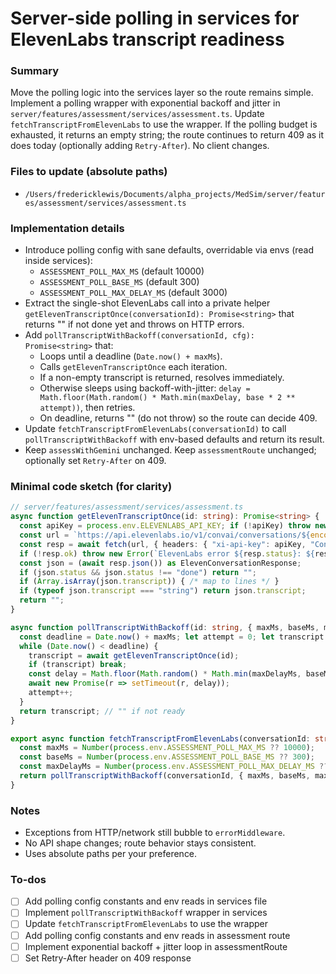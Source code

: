<!-- 75bf7c71-53ce-43c3-aee7-4f5525a90585 78cc35ce-186c-48fe-a8b5-d00d572c472d -->
# Server-side polling in services for ElevenLabs transcript readiness

### Summary

Move the polling logic into the services layer so the route remains simple. Implement a polling wrapper with exponential backoff and jitter in `server/features/assessment/services/assessment.ts`. Update `fetchTranscriptFromElevenLabs` to use the wrapper. If the polling budget is exhausted, it returns an empty string; the route continues to return 409 as it does today (optionally adding `Retry-After`). No client changes.

### Files to update (absolute paths)

- `/Users/fredericklewis/Documents/alpha_projects/MedSim/server/features/assessment/services/assessment.ts`

### Implementation details

- Introduce polling config with sane defaults, overridable via envs (read inside services):
  - `ASSESSMENT_POLL_MAX_MS` (default 10000)
  - `ASSESSMENT_POLL_BASE_MS` (default 300)
  - `ASSESSMENT_POLL_MAX_DELAY_MS` (default 3000)
- Extract the single-shot ElevenLabs call into a private helper `getElevenTranscriptOnce(conversationId): Promise<string>` that returns "" if not done yet and throws on HTTP errors.
- Add `pollTranscriptWithBackoff(conversationId, cfg): Promise<string>` that:
  - Loops until a deadline (`Date.now() + maxMs`).
  - Calls `getElevenTranscriptOnce` each iteration.
  - If a non-empty transcript is returned, resolves immediately.
  - Otherwise sleeps using backoff-with-jitter: `delay = Math.floor(Math.random() * Math.min(maxDelay, base * 2 ** attempt))`, then retries.
  - On deadline, returns "" (do not throw) so the route can decide 409.
- Update `fetchTranscriptFromElevenLabs(conversationId)` to call `pollTranscriptWithBackoff` with env-based defaults and return its result.
- Keep `assessWithGemini` unchanged. Keep `assessmentRoute` unchanged; optionally set `Retry-After` on 409.

### Minimal code sketch (for clarity)

```ts
// server/features/assessment/services/assessment.ts
async function getElevenTranscriptOnce(id: string): Promise<string> {
  const apiKey = process.env.ELEVENLABS_API_KEY; if (!apiKey) throw new Error("ELEVENLABS_API_KEY missing");
  const url = `https://api.elevenlabs.io/v1/convai/conversations/${encodeURIComponent(id)}`;
  const resp = await fetch(url, { headers: { "xi-api-key": apiKey, "Content-Type": "application/json" } });
  if (!resp.ok) throw new Error(`ElevenLabs error ${resp.status}: ${resp.statusText}`);
  const json = (await resp.json()) as ElevenConversationResponse;
  if (json.status && json.status !== "done") return "";
  if (Array.isArray(json.transcript)) { /* map to lines */ }
  if (typeof json.transcript === "string") return json.transcript;
  return "";
}

async function pollTranscriptWithBackoff(id: string, { maxMs, baseMs, maxDelayMs }: { maxMs: number; baseMs: number; maxDelayMs: number; }): Promise<string> {
  const deadline = Date.now() + maxMs; let attempt = 0; let transcript = "";
  while (Date.now() < deadline) {
    transcript = await getElevenTranscriptOnce(id);
    if (transcript) break;
    const delay = Math.floor(Math.random() * Math.min(maxDelayMs, baseMs * 2 ** attempt));
    await new Promise(r => setTimeout(r, delay));
    attempt++;
  }
  return transcript; // "" if not ready
}

export async function fetchTranscriptFromElevenLabs(conversationId: string): Promise<string> {
  const maxMs = Number(process.env.ASSESSMENT_POLL_MAX_MS ?? 10000);
  const baseMs = Number(process.env.ASSESSMENT_POLL_BASE_MS ?? 300);
  const maxDelayMs = Number(process.env.ASSESSMENT_POLL_MAX_DELAY_MS ?? 3000);
  return pollTranscriptWithBackoff(conversationId, { maxMs, baseMs, maxDelayMs });
}
```

### Notes

- Exceptions from HTTP/network still bubble to `errorMiddleware`.
- No API shape changes; route behavior stays consistent.
- Uses absolute paths per your preference.

### To-dos

- [ ] Add polling config constants and env reads in services file
- [ ] Implement `pollTranscriptWithBackoff` wrapper in services
- [ ] Update `fetchTranscriptFromElevenLabs` to use the wrapper
- [ ] Add polling config constants and env reads in assessment route
- [ ] Implement exponential backoff + jitter loop in assessmentRoute
- [ ] Set Retry-After header on 409 response